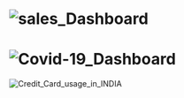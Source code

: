 # ![sales_Dashboard](https://user-images.githubusercontent.com/112798984/188318277-84f96261-7901-4dca-be5d-88de5383d714.png)
# ![Covid-19_Dashboard](https://user-images.githubusercontent.com/112798984/207890822-4a37f32d-baa9-4056-b213-2feeaf7c6990.png)
![Credit_Card_usage_in_INDIA](https://user-images.githubusercontent.com/112798984/209443106-a36fef6c-f08a-4a1f-b7ff-d82600f5b845.png)
